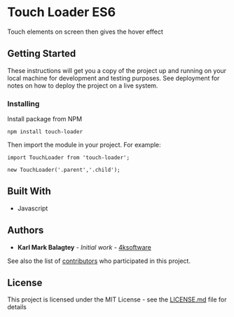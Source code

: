 # Touch Loader ES6

Touch elements on screen then gives the hover effect

## Getting Started

These instructions will get you a copy of the project up and running on your local machine for development and testing purposes. See deployment for notes on how to deploy the project on a live system.


### Installing


Install package from NPM
```
npm install touch-loader
```

Then import the module in your project. For example:

```
import TouchLoader from 'touch-loader';

new TouchLoader('.parent','.child');
```



## Built With
* Javascript

## Authors

* **Karl Mark Balagtey** - *Initial work* - [4ksoftware](https://4ksoftware.io)

See also the list of [contributors](https://github.com/your/project/contributors) who participated in this project.

## License

This project is licensed under the MIT License - see the [LICENSE.md](LICENSE.md) file for details

